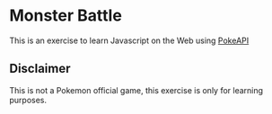 # Monster Battle

This  is an exercise to learn Javascript on the Web using [PokeAPI](https://pokeapi.co/)

## Disclaimer

This is not a Pokemon official game, this exercise is only for learning purposes.
